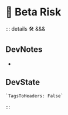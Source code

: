 
# 🔷 <beta>Beta Risk</beta>

::: details 🛠 <dev>&&&</dev>

## DevNotes

-

## DevState

```py
`TagsToHeaders: False`
```

:::
